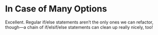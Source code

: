 # In Case of Many Options

Excellent. Regular if/else statements aren’t the only ones we can refactor, though—a chain of if/elsif/else statements can clean up really nicely, too!
